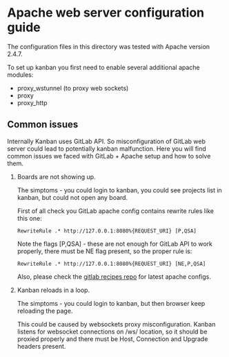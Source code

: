 # Apache web server configuration guide

The configuration files in this directory was tested with Apache version 2.4.7.

To set up kanban you first need to enable several additional apache modules:

- proxy_wstunnel (to proxy web sockets)
- proxy
- proxy_http

## Common issues

Internally Kanban uses GitLab API. So misconfiguration of GitLab web server could lead to potentially kanban malfunction.
Here you will find common issues we faced with GitLab + Apache setup and how to solve them.

1. Boards are not showing up.

    The simptoms - you could login to kanban, you could see projects list in kanban, but could not open any board.

    First of all check you GitLab apache config contains rewrite rules like this one:

    ```
    RewriteRule .* http://127.0.0.1:8080%{REQUEST_URI} [P,QSA]
    ```

    Note the flags [P,QSA] - these are not enough for GitLab API to work properly, there must be NE flag present, so the proper rule is:

    ```
    RewriteRule .* http://127.0.0.1:8080%{REQUEST_URI} [NE,P,QSA]
    ```

    Also, please check the [gitlab recipes repo](https://github.com/gitlabhq/gitlab-recipes/tree/master/web-server/apache) for latest apache configs.

2. Kanban reloads in a loop.

    The simptoms - you could login to kanban, but then browser keep reloading the page.

    This could be caused by websockets proxy misconfiguration. Kanban listens for websocket connections on /ws/ location,
    so it should be proxied properly and there must be Host, Connection and Upgrade headers present.
